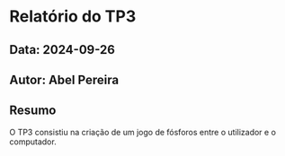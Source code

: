 # Relatório do TP3
## Data: 2024-09-26
## Autor: Abel Pereira

## Resumo

O TP3 consistiu na criação de um jogo de fósforos entre o utilizador e o computador.
